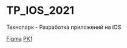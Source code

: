 # TP_IOS_2021
Технопарк - Разработка приложений на iOS

[Figma](https://www.figma.com/file/NyFkpESqKax2IXGfTbtFHV/Untitled?node-id=0%3A1)
[РК1](https://docs.google.com/presentation/d/1EKOP90wwzszbGg7fMYesbxq7nbV5eMUDcjryi8qN2RA/edit?usp=sharing) 
